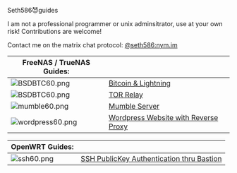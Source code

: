 Seth586😈guides

I am not a professional programmer or unix adminsitrator, use at your own risk!
Contributions are welcome!

Contact me on the matrix chat protocol: [@seth586:nym.im](https://matrix.to/#/@seth586:nym.im)



| **FreeNAS / TrueNAS Guides:** | | 
| --------------- | --------------- |
| ![BSDBTC60.png](FreeNAS/bitcoin/images/BSDBTC60.png) | [₿itcoin & Lightning️](FreeNAS/bitcoin/README.md) |
| ![BSDBTC60.png](FreeNAS/tor_relay/images/tor60.png)  | [TOR Relay](FreeNAS/tor_relay/README.md) |
| ![mumble60.png](FreeNAS/mumble/images/mumble60.png) | [Mumble Server](FreeNAS/mumble/README.md)  | 
| ![wordpress60.png](FreeNAS/webserver/images/wordpress60.png) | [Wordpress Website with Reverse Proxy](FreeNAS/webserver/README.md) |

| **OpenWRT Guides:** |  | 
| --------------- | --------------- | 
| ![ssh60.png](OpenWRT/security/images/ssh60.png) | [SSH PublicKey Authentication thru Bastion](OpenWRT/security/README.md) | 





